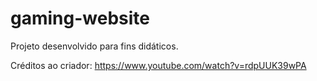 # gaming-website

Projeto desenvolvido para fins didáticos. 

Créditos ao criador: https://www.youtube.com/watch?v=rdpUUK39wPA
